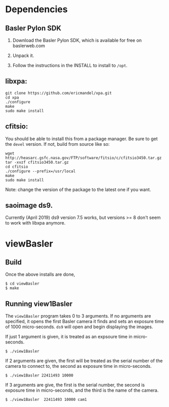 
# Dependencies

## Basler Pylon SDK
   1) Download the Basler Pylon SDK, which is available for free on baslerweb.com

   2) Unpack it.

   3) Follow the instructions in the INSTALL to install to `/opt`.

## libxpa:
```
git clone https://github.com/ericmandel/xpa.git
cd xpa
./configure
make
sudo make install
```

## cfitsio:
You should be able to install this from a package manager.  Be sure to get the `devel` version.  If not, build from source like so:
```
wget http://heasarc.gsfc.nasa.gov/FTP/software/fitsio/c/cfitsio3450.tar.gz
tar -xvzf cfitsio3450.tar.gz
cd cfitsio
./configure --prefix=/usr/local
make
sudo make install
```
Note: change the version of the package to the latest one if you want.

## saoimage ds9.  
Currently (April 2019) ds9 version 7.5 works, but versions  >= 8 don't seem to work with libxpa anymore.

# viewBasler
## Build
 Once the above installs are done,
```
$ cd viewBasler
$ make
```

## Running view1Basler

The `view1Basler` program takes 0 to 3 arguments.  If no arguments are specified, it opens the first Basler camera it finds and sets an exposure time of 1000 micro-seconds.  `ds9` will open and begin displaying the images.

If just 1 argument is given, it is treated as an expsoure time in micro-seconds.
```
$ ./view1Basler
```

If 2 arguments are given, the first will be treated as the serial number of the camera to connect to, the second as exposure time in micro-seconds.
```
$ ./view1Basler 22411493 10000
```

If 3 arguments are give, the first is the serial number, the second is exposure time in micro-seconds, and the third is the name of the camera.
```
$ ./view1Basler  22411493 10000 cam1
```
